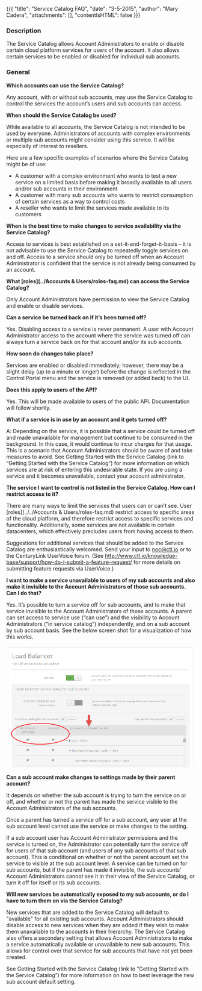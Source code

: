 {{{
  "title": "Service Catalog FAQ",
  "date": "3-5-2015",
  "author": "Mary Cadera",
  "attachments": [],
  "contentIsHTML": false
}}}

### Description

The Service Catalog allows Account Administrators to enable or disable certain cloud platform services for users of the account. It also allows certain services to be enabled or disabled for individual sub accounts.

### General

**Which accounts can use the Service Catalog?**

Any account, with or without sub accounts, may use the Service Catalog to control the services the account’s users and sub accounts can access.

**When should the Service Catalog be used?**

While available to all accounts, the Service Catalog is not intended to be used by everyone. Administrators of accounts with complex environments or multiple sub accounts might consider using this service. It will be especially of interest to resellers.

Here are a few specific examples of scenarios where the Service Catalog might be of use:

* A customer with a complex environment who wants to test a new service on a limited basis before making it broadly available to all users and/or sub accounts in their environment
* A customer with many sub accounts who wants to restrict consumption of certain services as a way to control costs
* A reseller who wants to limit the services made available to its customers

**When is the best time to make changes to service availability via the Service Catalog?**

Access to services is best established on a set-it-and-forget-it-basis – it is not advisable to use the Service Catalog to repeatedly toggle services on and off. Access to a service should only be turned off when an Account Administrator is confident that the service is not already being consumed by an account.

**What [roles](../Accounts & Users/roles-faq.md) can access the Service Catalog?**

Only Account Administrators have permission to view the Service Catalog and enable or disable services.

**Can a service be turned back on if it’s been turned off?**

Yes. Disabling access to a service is never permanent. A user with Account Administrator access to the account where the service was turned off can always turn a service back on for that account and/or its sub accounts.

**How soon do changes take place?**

Services are enabled or disabled immediately; however, there may be a slight delay (up to a minute or longer) before the change is reflected in the Control Portal menu and the service is removed (or added back) to the UI.

**Does this apply to users of the API?**

Yes. This will be made available to users of the public API. Documentation will follow shortly.

**What if a service is in use by an account and it gets turned off?**

A: Depending on the service, it is possible that a service could be turned off and made unavailable for management but continue to be consumed in the background. In this case, it would continue to incur charges for that usage. This is a scenario that Account Administrators should be aware of and take measures to avoid. See Getting Started with the Service Catalog (link to “Getting Started with the Service Catalog”) for more information on which services are at risk of entering this undesirable state.
If you are using a service and it becomes unavailable, contact your account administrator.

**The service I want to control is not listed in the Service Catalog. How can I restrict access to it?**

There are many ways to limit the services that users can or can’t see. User [roles](../../Accounts & Users/roles-faq.md) restrict access to specific areas of the cloud platform, and therefore restrict access to specific services and functionality. Additionally, some services are not available in certain datacenters, which effectively precludes users from having access to them.

Suggestions for additional services that should be added to the Service Catalog are enthusiastically welcomed. Send your input to noc@ctl.io or to the CenturyLink UserVoice forum. (See http://www.ctl.io/knowledge-base/support/how-do-i-submit-a-feature-request/ for more details on submitting feature requests via UserVoice.)

**I want to make a service unavailable to users of my sub accounts and also make it invisible to the Account Administrators of those sub accounts. Can I do that?**

Yes. It’s possible to turn a service off for sub accounts, and to make that service invisible to the Account Administrators of those accounts. A parent can set access to service use (“can use”) and the visibility to Account Administrators (“in service catalog”) independently, and on a sub account by sub account basis. See the below screen shot for a visualization of how this works.


![sub account checkboxes](../../images/sub-account-checkboxes.png)


**Can a sub account make changes to settings made by their parent account?**

It depends on whether the sub account is trying to turn the service on or off, and whether or not the parent has made the service visible to the Account Administrators of the sub accounts.

Once a parent has turned a service off for a sub account, any user at the sub account level cannot use the service or make changes to the setting.

If a sub account user has Account Administrator permissions and the service is turned on, the Administrator can potentially turn the service off for users of that sub account (and users of any sub accounts of that sub account). This is conditional on whether or not the parent account set the service to visible at the sub account level. A service can be turned on for sub accounts, but if the parent has made it invisible, the sub accounts’ Account Administrators cannot see it in their view of the Service Catalog, or turn it off for itself or its sub accounts.

**Will new services be automatically exposed to my sub accounts, or do I have to turn them on via the Service Catalog?**

New services that are added to the Service Catalog will default to "available" for all existing sub accounts. Account Administrators should disable access to new services when they are added if they wish to make them unavailable to the accounts in their hierarchy.
The Service Catalog also offers a secondary setting that allows Account Administrators to make a service automatically available or unavailable to new sub accounts. This allows for control over that service for sub accounts that have not yet been created.

See Getting Started with the Service Catalog (link to “Getting Started with the Service Catalog”) for more information on how to best leverage the new sub account default setting.
